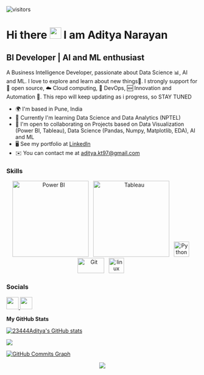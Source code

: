 ![visitors](https://visitor-badge.glitch.me/badge?page_id=23444Aditya.Aditya-Narayan&left_color=green&right_color=blue)

Hi there <img src="https://raw.githubusercontent.com/23444Aditya/Aditya-Narayan/master/icons//wave.gif" width="30px">
I am Aditya Narayan
===============================

BI Developer | AI and ML enthusiast
-----------------------------------

A Business Intelligence Developer, passionate about Data Science 📊, AI and ML. I love to explore and learn about new things🔎. I strongly support for 📜 open source, ☁️ Cloud computing, 🚀 DevOps, 🆕 Innovation and Automation 🤖.
This repo will keep updating as i progress, so STAY TUNED

* 🌍  I'm based in Pune, India
* 🧠  Currently I'm learning Data Science and Data Analytics (NPTEL)
* 🤝  I'm open to collaborating on Projects based on Data Visualization (Power BI, Tableau), Data Science (Pandas, Numpy, Matplotlib, EDA), AI and ML
* 🖥️  See my portfolio at [LinkedIn](http://www.linkedin.com/in/adityanarayan2)
* ✉️  You can contact me at [aditya.kt97@gmail.com](mailto:aditya.kt97@gmail.com)

### Skills

<p align="center">
  <img title="Power BI" alt="Power BI" src="https://raw.githubusercontent.com/23444Aditya/Aditya-Narayan/master/icons/PowerBI.png" width="200" /> &nbsp;
	<img title="Tableau" alt="Tableau" src="https://raw.githubusercontent.com/23444Aditya/Aditya-Narayan/master/icons/tableau.svg" width="200" /> &nbsp;
	<img title="Python" alt="Python" src="https://raw.githubusercontent.com/23444Aditya/Aditya-Narayan/master/icons/python.svg" width="40" height="40" /> &nbsp;
	<img title="Git" alt="Git" src="https://raw.githubusercontent.com/23444Aditya/Aditya-Narayan/master/icons/git.svg" width="70" height="40" /> &nbsp;
	<img title="linux" alt="linux" src="https://raw.githubusercontent.com/23444Aditya/Aditya-Narayan/master/icons/linux-tux.svg" width="40" /> &nbsp;
</p>
  
### Socials

<p align="left"> <a href="https://www.github.com/23444Aditya" target="_blank" rel="noreferrer"><img src="https://raw.githubusercontent.com/23444Aditya/Aditya-Narayan/master/icons/github-white.svg" width="32" height="32" />
</a> <a href="https://www.linkedin.com/in/adityanarayan2" target="_blank" rel="noreferrer"><img src="https://raw.githubusercontent.com/23444Aditya/Aditya-Narayan/master/icons/linkedin-2.svg" width="32" height="32" /></a></p>

<!--### Badges -->

<b>My GitHub Stats</b>

<a href="http://www.github.com/23444Aditya"><img src="https://github-readme-stats.vercel.app/api?username=23444Aditya&show_icons=true&hide=&count_private=true&title_color=3382ed&text_color=ffffff&icon_color=10b981&bg_color=27272a&hide_border=true&show_icons=true" alt="23444Aditya's GitHub stats" /></a>

<a href="http://www.github.com/23444Aditya"><img src="https://github-readme-streak-stats.herokuapp.com/?user=23444Aditya&stroke=ffffff&background=27272a&ring=3382ed&fire=3382ed&currStreakNum=ffffff&currStreakLabel=3382ed&sideNums=ffffff&sideLabels=ffffff&dates=ffffff&hide_border=true" /></a>

<a href="http://www.github.com/23444Aditya"><img src="https://activity-graph.herokuapp.com/graph?username=23444Aditya&bg_color=27272a&color=ffffff&line=10b981&point=ffffff&area_color=27272a&area=true&hide_border=true&custom_title=GitHub%20Commits%20Graph" alt="GitHub Commits Graph" /></a>

<p align="center">
  <img src="https://capsule-render.vercel.app/api?type=waving&color=gradient&height=60&section=footer"/>
</p>
